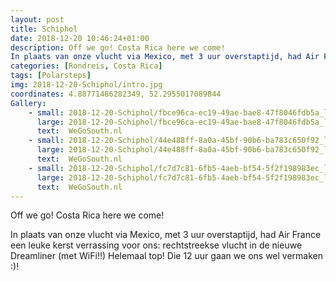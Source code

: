 ```yaml
---
layout: post
title: Schiphol
date: 2018-12-20 10:46:24+01:00
description: Off we go! Costa Rica here we come! 
In plaats van onze vlucht via Mexico, met 3 uur overstaptijd, had Air France een leuke kerst verrassing voor ons:  rechtstreekse vlucht in de nieuwe Dreamliner (met WiFi!!)  Helemaal
categories: [Rondreis, Costa Rica]
tags: [Polarsteps]
img: 2018-12-20-Schiphol/intro.jpg
coordinates: 4.88771486282349, 52.2955017089844
Gallery:
    - small: 2018-12-20-Schiphol/fbce96ca-ec19-49ae-bae8-47f8046fdb5a_large_image.jpg
      large: 2018-12-20-Schiphol/fbce96ca-ec19-49ae-bae8-47f8046fdb5a_large_image.jpg
      text:  WeGoSouth.nl
    - small: 2018-12-20-Schiphol/44e488ff-8a0a-45bf-90b6-ba783c650f92_large_image.jpg
      large: 2018-12-20-Schiphol/44e488ff-8a0a-45bf-90b6-ba783c650f92_large_image.jpg
      text:  WeGoSouth.nl
    - small: 2018-12-20-Schiphol/fc7d7c81-6fb5-4aeb-bf54-5f2f198983ec_large_image.jpg
      large: 2018-12-20-Schiphol/fc7d7c81-6fb5-4aeb-bf54-5f2f198983ec_large_image.jpg
      text:  WeGoSouth.nl
---
```

Off we go! Costa Rica here we come! 

In plaats van onze vlucht via Mexico, met 3 uur overstaptijd, had Air France een leuke kerst verrassing voor ons:  rechtstreekse vlucht in de nieuwe Dreamliner (met WiFi!!)  Helemaal top! Die 12 uur gaan we ons wel vermaken :)!